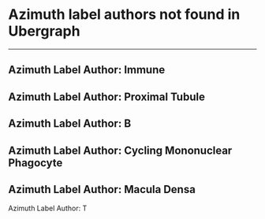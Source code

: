 # Azimuth label authors not found in Ubergraph
---
Azimuth Label Author: Immune
---
Azimuth Label Author: Proximal Tubule
---
Azimuth Label Author: B
---
Azimuth Label Author: Cycling Mononuclear Phagocyte
---
Azimuth Label Author: Macula Densa
---
Azimuth Label Author: T